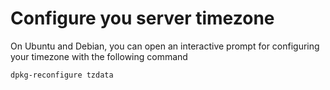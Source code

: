 # Configure you server timezone

On Ubuntu and Debian, you can open an interactive prompt for configuring your timezone with the following command
```bash
dpkg-reconfigure tzdata
```

